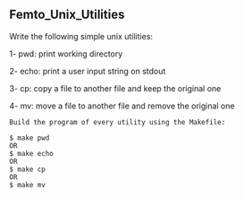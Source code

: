 ## Femto_Unix_Utilities

Write the following simple unix  utilities:

1- pwd: print working directory

2- echo: print a user input string on stdout

3- cp: copy a file to another file and keep the original one

4- mv: move a file to another file and remove the original one

```
Build the program of every utility using the Makefile: 

$ make pwd
OR
$ make echo
OR
$ make cp
OR
$ make mv

```
